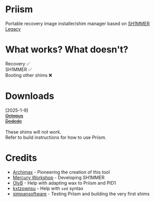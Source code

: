 # Priism
Portable recovery image installer/shim manager based on [SH1MMER Legacy](https://github.com/MercuryWorkshop/Sh1mmer)

# What works? What doesn't?
Recovery ✅<br>
SH1MMER ✅<br>
Booting other shims ❌<br>

# Downloads
[2025-1-9]<br>
~~[Octopus](https://files.odysen.space/priism_octopus-1hxOhwXHVsNM.bin)~~<br>
~~[Dedede](https://files.odysen.space/priism_dedede-upIUaT0IgnBd.bin)~~<br>
<br>
These shims will not work.<br>
Refer to build instructions for how to use Priism.

# Credits
- [Archimax](https://discord.com/users/988950574387068968) - Pioneering the creation of this tool
- [Mercury Workshop](https://mercurywork.shop) - Developing SH1MMER
- [OlyB](https://discord.com/users/476169716998733834) - Help with adapting wax to Priism and PID1
- [kxtzownsu](https://discord.com/users/952792525637312552) - Help with `sed` syntax
- [simpansoftware](https://discord.com/users/1001820177731686500) - Testing Priism and building the very first shims
